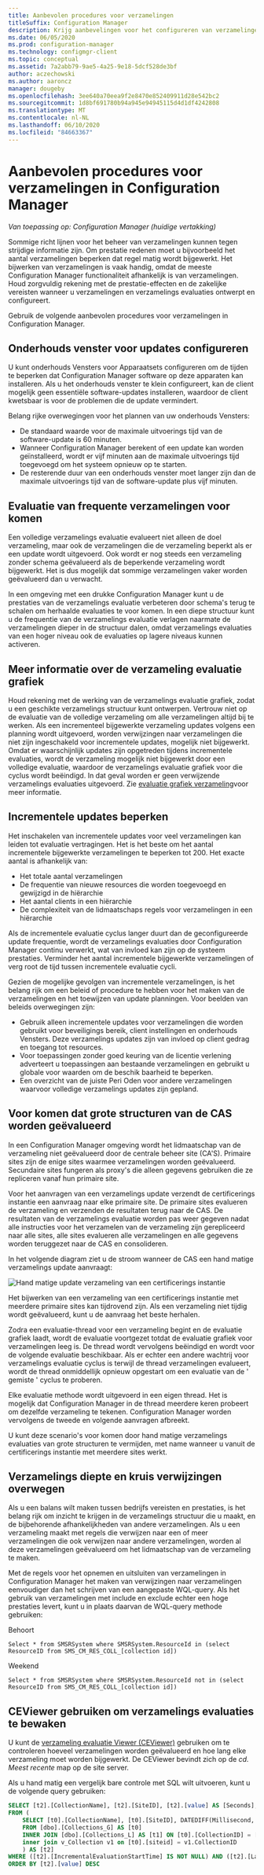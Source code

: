 ```yaml
---
title: Aanbevolen procedures voor verzamelingen
titleSuffix: Configuration Manager
description: Krijg aanbevelingen voor het configureren van verzamelingen en verzamelings evaluatie in Configuration Manager.
ms.date: 06/05/2020
ms.prod: configuration-manager
ms.technology: configmgr-client
ms.topic: conceptual
ms.assetid: 7a2abb79-9ae5-4a25-9e18-5dcf528de3bf
author: aczechowski
ms.author: aaroncz
manager: dougeby
ms.openlocfilehash: 3ee640a70eea9f2e8470e852409911d28e542bc2
ms.sourcegitcommit: 1d8bf691780b94a945e94945115d4d1df4242808
ms.translationtype: MT
ms.contentlocale: nl-NL
ms.lasthandoff: 06/10/2020
ms.locfileid: "84663367"
---
```

# <a name="best-practices-for-collections-in-configuration-manager"></a>Aanbevolen procedures voor verzamelingen in Configuration Manager

*Van toepassing op: Configuration Manager (huidige vertakking)*

Sommige richt lijnen voor het beheer van verzamelingen kunnen tegen strijdige informatie zijn. Om prestatie redenen moet u bijvoorbeeld het aantal verzamelingen beperken dat regel matig wordt bijgewerkt. Het bijwerken van verzamelingen is vaak handig, omdat de meeste Configuration Manager functionaliteit afhankelijk is van verzamelingen. Houd zorgvuldig rekening met de prestatie-effecten en de zakelijke vereisten wanneer u verzamelingen en verzamelings evaluaties ontwerpt en configureert.

Gebruik de volgende aanbevolen procedures voor verzamelingen in Configuration Manager.  

## <a name="configure-maintenance-window-for-updates"></a>Onderhouds venster voor updates configureren

U kunt onderhouds Vensters voor Apparaatsets configureren om de tijden te beperken dat Configuration Manager software op deze apparaten kan installeren. Als u het onderhouds venster te klein configureert, kan de client mogelijk geen essentiële software-updates installeren, waardoor de client kwetsbaar is voor de problemen die de update vermindert.

Belang rijke overwegingen voor het plannen van uw onderhouds Vensters:

- De standaard waarde voor de maximale uitvoerings tijd van de software-update is 60 minuten.
- Wanneer Configuration Manager berekent of een update kan worden geïnstalleerd, wordt er vijf minuten aan de maximale uitvoerings tijd toegevoegd om het systeem opnieuw op te starten.
- De resterende duur van een onderhouds venster moet langer zijn dan de maximale uitvoerings tijd van de software-update plus vijf minuten.

## <a name="avoid-frequent-collection-evaluation"></a>Evaluatie van frequente verzamelingen voor komen

Een volledige verzamelings evaluatie evalueert niet alleen de doel verzameling, maar ook de verzamelingen die de verzameling beperkt als er een update wordt uitgevoerd. Ook wordt er nog steeds een verzameling zonder schema geëvalueerd als de beperkende verzameling wordt bijgewerkt. Het is dus mogelijk dat sommige verzamelingen vaker worden geëvalueerd dan u verwacht.

In een omgeving met een drukke Configuration Manager kunt u de prestaties van de verzamelings evaluatie verbeteren door schema's terug te schalen om herhaalde evaluaties te voor komen. In een diepe structuur kunt u de frequentie van de verzamelings evaluatie verlagen naarmate de verzamelingen dieper in de structuur dalen, omdat verzamelings evaluaties van een hoger niveau ook de evaluaties op lagere niveaus kunnen activeren.

## <a name="understand-the-collection-evaluation-graph"></a>Meer informatie over de verzameling evaluatie grafiek

Houd rekening met de werking van de verzamelings evaluatie grafiek, zodat u een geschikte verzamelings structuur kunt ontwerpen. Vertrouw niet op de evaluatie van de volledige verzameling om alle verzamelingen altijd bij te werken. Als een incrementeel bijgewerkte verzameling updates volgens een planning wordt uitgevoerd, worden verwijzingen naar verzamelingen die niet zijn ingeschakeld voor incrementele updates, mogelijk niet bijgewerkt. Omdat er waarschijnlijk updates zijn opgetreden tijdens incrementele evaluaties, wordt de verzameling mogelijk niet bijgewerkt door een volledige evaluatie, waardoor de verzamelings evaluatie grafiek voor die cyclus wordt beëindigd. In dat geval worden er geen verwijzende verzamelings evaluaties uitgevoerd. Zie [evaluatie grafiek verzameling](collection-evaluation.md#collection-evaluation-graph)voor meer informatie.

## <a name="limit-incremental-updates"></a><a name="bkmk_incremental"></a>Incrementele updates beperken

Het inschakelen van incrementele updates voor veel verzamelingen kan leiden tot evaluatie vertragingen. Het is het beste om het aantal incrementele bijgewerkte verzamelingen te beperken tot 200. Het exacte aantal is afhankelijk van:

- Het totale aantal verzamelingen
- De frequentie van nieuwe resources die worden toegevoegd en gewijzigd in de hiërarchie
- Het aantal clients in een hiërarchie
- De complexiteit van de lidmaatschaps regels voor verzamelingen in een hiërarchie

Als de incrementele evaluatie cyclus langer duurt dan de geconfigureerde update frequentie, wordt de verzamelings evaluaties door Configuration Manager continu verwerkt, wat van invloed kan zijn op de systeem prestaties. Verminder het aantal incrementele bijgewerkte verzamelingen of verg root de tijd tussen incrementele evaluatie cycli.

Gezien de mogelijke gevolgen van incrementele verzamelingen, is het belang rijk om een beleid of procedure te hebben voor het maken van de verzamelingen en het toewijzen van update planningen. Voor beelden van beleids overwegingen zijn:

- Gebruik alleen incrementele updates voor verzamelingen die worden gebruikt voor beveiligings bereik, client instellingen en onderhouds Vensters. Deze verzamelings updates zijn van invloed op client gedrag en toegang tot resources.
- Voor toepassingen zonder goed keuring van de licentie verlening adverteert u toepassingen aan bestaande verzamelingen en gebruikt u globale voor waarden om de beschik baarheid te beperken.
- Een overzicht van de juiste Peri Oden voor andere verzamelingen waarvoor volledige verzamelings updates zijn gepland.

## <a name="avoid-evaluation-of-large-trees-from-the-cas"></a>Voor komen dat grote structuren van de CAS worden geëvalueerd

In een Configuration Manager omgeving wordt het lidmaatschap van de verzameling niet geëvalueerd door de centrale beheer site (CA'S). Primaire sites zijn de enige sites waarmee verzamelingen worden geëvalueerd. Secundaire sites fungeren als proxy's die alleen gegevens gebruiken die ze repliceren vanaf hun primaire site.

Voor het aanvragen van een verzamelings update verzendt de certificerings instantie een aanvraag naar elke primaire site. De primaire sites evalueren de verzameling en verzenden de resultaten terug naar de CAS. De resultaten van de verzamelings evaluatie worden pas weer gegeven nadat alle instructies voor het verzamelen van de verzameling zijn gerepliceerd naar alle sites, alle sites evalueren alle verzamelingen en alle gegevens worden teruggezet naar de CAS en consolideren.

In het volgende diagram ziet u de stroom wanneer de CAS een hand matige verzamelings update aanvraagt:

![Hand matige update verzameling van een certificerings instantie](media/manual-collection-update-from-cas.png)

Het bijwerken van een verzameling van een certificerings instantie met meerdere primaire sites kan tijdrovend zijn. Als een verzameling niet tijdig wordt geëvalueerd, kunt u de aanvraag het beste herhalen.

Zodra een evaluatie-thread voor een verzameling begint en de evaluatie grafiek laadt, wordt de evaluatie voortgezet totdat de evaluatie grafiek voor verzamelingen leeg is. De thread wordt vervolgens beëindigd en wordt voor de volgende evaluatie beschikbaar. Als er echter een andere wachtrij voor verzamelings evaluatie cyclus is terwijl de thread verzamelingen evalueert, wordt de thread onmiddellijk opnieuw opgestart om een evaluatie van de ' gemiste ' cyclus te proberen.

Elke evaluatie methode wordt uitgevoerd in een eigen thread. Het is mogelijk dat Configuration Manager in de thread meerdere keren probeert om dezelfde verzameling te tekenen. Configuration Manager worden vervolgens de tweede en volgende aanvragen afbreekt.

U kunt deze scenario's voor komen door hand matige verzamelings evaluaties van grote structuren te vermijden, met name wanneer u vanuit de certificerings instantie met meerdere sites werkt.

## <a name="consider-collection-depth-and-cross-referencing"></a>Verzamelings diepte en kruis verwijzingen overwegen

Als u een balans wilt maken tussen bedrijfs vereisten en prestaties, is het belang rijk om inzicht te krijgen in de verzamelings structuur die u maakt, en de bijbehorende afhankelijkheden van andere verzamelingen. Als u een verzameling maakt met regels die verwijzen naar een of meer verzamelingen die ook verwijzen naar andere verzamelingen, worden al deze verzamelingen geëvalueerd om het lidmaatschap van de verzameling te maken.

Met de regels voor het opnemen en uitsluiten van verzamelingen in Configuration Manager het maken van verwijzingen naar verzamelingen eenvoudiger dan het schrijven van een aangepaste WQL-query. Als het gebruik van verzamelingen met include en exclude echter een hoge prestaties levert, kunt u in plaats daarvan de WQL-query methode gebruiken:

Behoort

`Select * from SMSRSystem where SMSRSystem.ResourceId in (select ResourceID from SMS_CM_RES_COLL_[collection id])`

Weekend

`Select * from SMSRSystem where SMSRSystem.ResourceId not in (select ResourceID from SMS_CM_RES_COLL_[collection id])`

## <a name="use-ceviewer-to-monitor-collection-evaluation"></a>CEViewer gebruiken om verzamelings evaluaties te bewaken

U kunt de [verzameling evaluatie Viewer (CEViewer)](https://docs.microsoft.com/mem/configmgr/core/support/ceviewer) gebruiken om te controleren hoeveel verzamelingen worden geëvalueerd en hoe lang elke verzameling moet worden bijgewerkt. De CEViewer bevindt zich op de *cd. Meest recente* map op de site server.

Als u hand matig een vergelijk bare controle met SQL wilt uitvoeren, kunt u de volgende query gebruiken:

```sql
SELECT [t2].[CollectionName], [t2].[SiteID], [t2].[value] AS [Seconds], [t2].[LastIncrementalRefreshTime], [t2].[IncrementalMemberChanges] AS [IncChanges], [t2].[LastMemberChangeTime] AS [MemberChangeTime]
FROM (
    SELECT [t0].[CollectionName], [t0].[SiteID], DATEDIFF(Millisecond, [t1].[IncrementalEvaluationStartTime], [t1].[LastIncrementalRefreshTime]) * 0.001 AS [value], [t1].[LastIncrementalRefreshTime], [t1].[IncrementalMemberChanges], [t1].[LastMemberChangeTime], [t1].[IncrementalEvaluationStartTime], v1.[RefreshType]
    FROM [dbo].[Collections_G] AS [t0]
    INNER JOIN [dbo].[Collections_L] AS [t1] ON [t0].[CollectionID] = [t1].[CollectionID]
    inner join v_Collection v1 on [t0].[siteid] = v1.CollectionID
    ) AS [t2]
WHERE ([t2].[IncrementalEvaluationStartTime] IS NOT NULL) AND ([t2].[LastIncrementalRefreshTime] IS NOT NULL) and (refreshtype='4' or refreshtype='6')
ORDER BY [t2].[value] DESC
```


